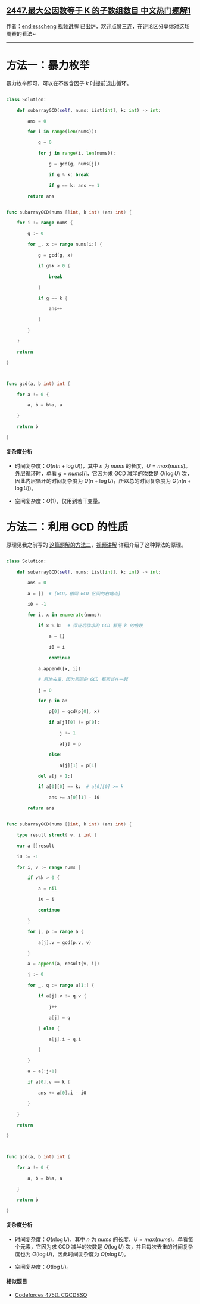 ## [2447.最大公因数等于 K 的子数组数目 中文热门题解1](https://leetcode.cn/problems/number-of-subarrays-with-gcd-equal-to-k/solutions/100000/by-endlesscheng-1f1r)

作者：[endlesscheng](https://leetcode.cn/u/endlesscheng)
[视频讲解](https://www.bilibili.com/video/BV1ne4y1e7nu) 已出炉，欢迎点赞三连，在评论区分享你对这场周赛的看法~

---

# 方法一：暴力枚举

暴力枚举即可，可以在不包含因子 $k$ 时提前退出循环。

```py [sol1-Python3]
class Solution:
    def subarrayGCD(self, nums: List[int], k: int) -> int:
        ans = 0
        for i in range(len(nums)):
            g = 0
            for j in range(i, len(nums)):
                g = gcd(g, nums[j])
                if g % k: break
                if g == k: ans += 1
        return ans
```

```go [sol1-Go]
func subarrayGCD(nums []int, k int) (ans int) {
	for i := range nums {
		g := 0
		for _, x := range nums[i:] {
			g = gcd(g, x)
			if g%k > 0 {
				break
			}
			if g == k {
				ans++
			}
		}
	}
	return
}

func gcd(a, b int) int {
	for a != 0 {
		a, b = b%a, a
	}
	return b
}
```

#### 复杂度分析

- 时间复杂度：$O(n(n+\log U))$，其中 $n$ 为 $\textit{nums}$ 的长度，$U=max(\textit{nums})$。外层循环时，单看 $g=\textit{nums}[i]$，它因为求 GCD 减半的次数是 $O(\log U)$ 次，因此内层循环的时间复杂度为 $O(n+\log U)$，所以总的时间复杂度为 $O(n(n+\log U))$。
- 空间复杂度：$O(1)$，仅用到若干变量。

# 方法二：利用 GCD 的性质

原理见我之前写的 [这篇题解的方法二](https://leetcode.cn/problems/smallest-subarrays-with-maximum-bitwise-or/solution/by-endlesscheng-zai1/)，[视频讲解](https://www.bilibili.com/video/BV1ne4y1e7nu) 详细介绍了这种算法的原理。

```py [sol1-Python3]
class Solution:
    def subarrayGCD(self, nums: List[int], k: int) -> int:
        ans = 0
        a = []  # [GCD，相同 GCD 区间的右端点]
        i0 = -1
        for i, x in enumerate(nums):
            if x % k:  # 保证后续求的 GCD 都是 k 的倍数
                a = []
                i0 = i
                continue
            a.append([x, i])
            # 原地去重，因为相同的 GCD 都相邻在一起
            j = 0
            for p in a:
                p[0] = gcd(p[0], x)
                if a[j][0] != p[0]:
                    j += 1
                    a[j] = p
                else:
                    a[j][1] = p[1]
            del a[j + 1:]
            if a[0][0] == k:  # a[0][0] >= k
                ans += a[0][1] - i0
        return ans
```

```go [sol1-Go]
func subarrayGCD(nums []int, k int) (ans int) {
	type result struct{ v, i int }
	var a []result
	i0 := -1
	for i, v := range nums {
		if v%k > 0 {
			a = nil
			i0 = i
			continue
		}
		for j, p := range a {
			a[j].v = gcd(p.v, v)
		}
		a = append(a, result{v, i})
		j := 0
		for _, q := range a[1:] {
			if a[j].v != q.v {
				j++
				a[j] = q
			} else {
				a[j].i = q.i
			}
		}
		a = a[:j+1]
		if a[0].v == k {
			ans += a[0].i - i0
		}
	}
	return
}

func gcd(a, b int) int {
	for a != 0 {
		a, b = b%a, a
	}
	return b
}
```

#### 复杂度分析

- 时间复杂度：$O(n\log U)$，其中 $n$ 为 $\textit{nums}$ 的长度，$U=max(\textit{nums})$。单看每个元素，它因为求 GCD 减半的次数是 $O(\log U)$ 次，并且每次去重的时间复杂度也为 $O(\log U)$，因此时间复杂度为 $O(n\log U)$。
- 空间复杂度：$O(\log U)$。

#### 相似题目

- [Codeforces 475D. CGCDSSQ](https://codeforces.com/problemset/problem/475/D)
